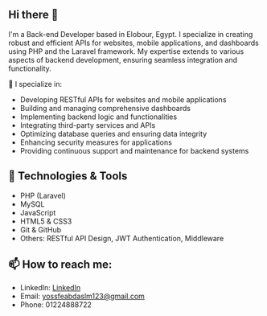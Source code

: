 ## Hi there 👋

I'm a Back-end Developer based in Elobour, Egypt. I specialize in creating robust and efficient APIs for websites, mobile applications, and dashboards using PHP and the Laravel framework. My expertise extends to various aspects of backend development, ensuring seamless integration and functionality.

🚀 I specialize in:

- Developing RESTful APIs for websites and mobile applications
- Building and managing comprehensive dashboards
- Implementing backend logic and functionalities
- Integrating third-party services and APIs
- Optimizing database queries and ensuring data integrity
- Enhancing security measures for applications
- Providing continuous support and maintenance for backend systems


## 🔧 Technologies & Tools
- PHP (Laravel)
- MySQL
- JavaScript
- HTML5 & CSS3 
- Git & GitHub
- Others: RESTful API Design, JWT Authentication, Middleware

## 📫 How to reach me:
- LinkedIn: [LinkedIn](https://www.linkedin.com/in/yousef-abdelsalam-8b0b1820b)
- Email: [yossfeabdaslm123@gmail.com](yossfeabdaslm123@gmail.com)
- Phone: 01224888722

<!--
**3absy1/3absy1** is a ✨ _special_ ✨ repository because its `README.md` (this file) appears on your GitHub profile.

Here are some ideas to get you started:

- 🔭 I’m currently working on ...
- 🌱 I’m currently learning ...
- 👯 I’m looking to collaborate on ...
- 🤔 I’m looking for help with ...
- 💬 Ask me about ...
- 📫 How to reach me: ...
- 😄 Pronouns: ...
- ⚡ Fun fact: ...
-->

